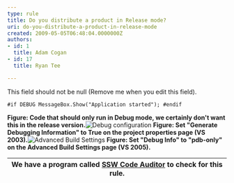 ```yaml
---
type: rule
title: Do you distribute a product in Release mode?
uri: do-you-distribute-a-product-in-release-mode
created: 2009-05-05T06:48:04.0000000Z
authors:
- id: 1
  title: Adam Cogan
- id: 17
  title: Ryan Tee

---
```


 This field should not be null (Remove me when you edit this field). 

```
#if DEBUG MessageBox.Show("Application started"); #endif
```

**Figure: Code that should only run in Debug mode, we certainly don't want this in the release version.**![Debug configuration](/Standards/SoftwareDevelopment/RulesToBetterDotNETProjects/PublishingImages/DebugConfiguration.gif) **Figure: Set "Generate Debugging Information" to True on the project properties page (VS 2003).**![Advanced Build Settings](/Standards/SoftwareDevelopment/RulesToBetterDotNETProjects/PublishingImages/VS2005AdvancedBuildSettings.gif) **Figure: Set "Debug Info" to "pdb-only" on the Advanced Build Settings page (VS 2005).**

| We have a program called [SSW Code Auditor](http&#58;//www.ssw.com.au/ssw/CodeAuditor/Default.aspx#Release) to check for this rule. |
| --- |


